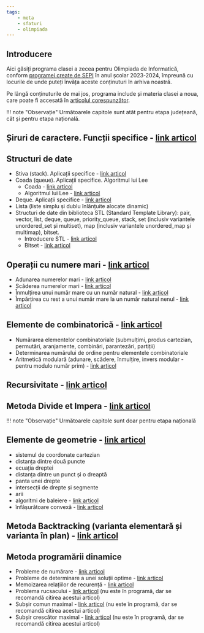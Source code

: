 ```yaml
---
tags:
    - meta
    - sfaturi
    - olimpiada
---
```


## Introducere

Aici găsiți programa clasei a zecea pentru Olimpiada de Informatică, conform [programei create de SEPI](https://sepi.ro/assets/upload-file/oni2024/Programa%20pentru%20olimpiada%20de%20informatica_gimnaziu%20si%20liceu.pdf) în anul școlar 2023-2024, împreună cu locurile de unde puteți învăța aceste conținuturi în arhiva noastră. 


Pe lângă conținuturile de mai jos, programa include și materia clasei a noua, care poate fi accesată în [articolul corespunzător](https://edu.roalgo.ro/olimpiada/clasa-IX/).

!!! note "Observație"
    Următoarele capitole sunt atât pentru etapa județeană, cât și pentru etapa națională.

## Șiruri de caractere. Funcții specifice - [link articol](https://edu.roalgo.ro/cppintro/strings/)

## Structuri de date

* Stiva (stack). Aplicații specifice - [link articol](https://edu.roalgo.ro/mediu/stack/)
* Coada (queue). Aplicații specifice. Algoritmul lui Lee
    * Coada - [link articol](https://edu.roalgo.ro/mediu/queue/)
    * Algoritmul lui Lee - [link articol](https://edu.roalgo.ro/mediu/lee/#algoritmul-lui-lee-flood-fill-iterativ)
* Deque. Aplicații specifice - [link articol](https://edu.roalgo.ro/mediu/deque/) 
* Lista (liste simplu și dublu înlănțuite alocate dinamic)
* Structuri de date din biblioteca STL (Standard Template Library): pair, vector, list, deque, queue, priority_queue, stack, set (inclusiv variantele unordered_set și multiset), map (inclusiv variantele unordered_map și multimap), bitset.
    * Introducere STL - [link articol](https://edu.roalgo.ro/cppintro/stl/)
    * Bitset - [link articol](https://edu.roalgo.ro/dificil/bitsets/)

## Operații cu numere mari - [link articol](https://edu.roalgo.ro/mediu/bignum/)

* Adunarea numerelor mari - [link articol](https://edu.roalgo.ro/mediu/bignum/#adunarea-numerelor-mari/)
* Scăderea numerelor mari - [link articol](https://edu.roalgo.ro/mediu/bignum/#scaderea-numerelor-mari)
* Înmulțirea unui număr mare cu un număr natural - [link articol](https://edu.roalgo.ro/mediu/bignum/#inmultirea-unui-numar-mare-cu-un-numar-mic)
* Împărțirea cu rest a unui număr mare la un număr natural nenul - [link articol](https://edu.roalgo.ro/mediu/bignum/#impartirea-unui-numar-mare-la-un-numar-mic)

## Elemente de combinatorică - [link articol](https://edu.roalgo.ro/mediu/intro-combinatorics/)

* Numărarea elementelor combinatoriale (submulțimi, produs cartezian, permutări, aranjamente, combinări, parantezări, partiții)
* Determinarea numărului de ordine pentru elementele combinatoriale
* Aritmetică modulară (adunare, scădere, înmulțire, invers modular - pentru modulo număr prim) - [link articol](https://edu.roalgo.ro/mediu/pow-log/#fundamente-ale-calcului-modular)

## Recursivitate - [link articol](https://edu.roalgo.ro/cppintro/functions/#functii-recursive)

## Metoda Divide et Impera - [link articol](https://edu.roalgo.ro/mediu/divide-et-impera/)

!!! note "Observație"
    Următoarele capitole sunt doar pentru etapa națională

## Elemente de geometrie - [link articol](https://edu.roalgo.ro/mediu/basic-geometry/)

* sistemul de coordonate cartezian
* distanța dintre două puncte
* ecuația dreptei
* distanța dintre un punct și o dreaptă
* panta unei drepte
* intersecții de drepte și segmente
* arii
* algoritmi de baleiere - [link articol](https://edu.roalgo.ro/dificil/sweep-line/) 
* înfășurătoare convexă - [link articol](https://edu.roalgo.ro/dificil/convex-hull/)

## Metoda Backtracking (varianta elementară și varianta în plan) - [link articol](https://edu.roalgo.ro/mediu/backtracking/)

## Metoda programării dinamice

* Probleme de numărare - [link articol](https://edu.roalgo.ro/usor/intro-dp/) 
* Probleme de determinare a unei soluții optime - [link articol](https://edu.roalgo.ro/usor/intro-dp/) 
* Memoizarea relațiilor de recurență - [link articol](https://edu.roalgo.ro/usor/intro-dp/#clasificare)  
* Problema rucsacului - [link articol](https://edu.roalgo.ro/mediu/knapsack/) (nu este în programă, dar se recomandă citirea acestui articol)
* Subșir comun maximal - [link articol](https://edu.roalgo.ro/mediu/lcs/) (nu este în programă, dar se recomandă citirea acestui articol)
* Subșir crescător maximal - [link articol](https://edu.roalgo.ro/mediu/lis/) (nu este în programă, dar se recomandă citirea acestui articol)